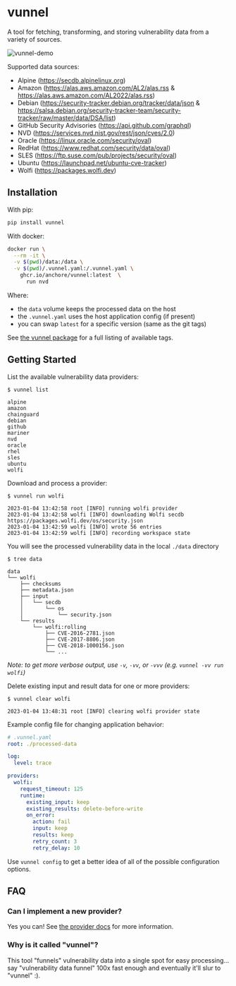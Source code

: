 # vunnel

A tool for fetching, transforming, and storing vulnerability data from a variety of sources.

![vunnel-demo](https://user-images.githubusercontent.com/590471/226942827-e19742ef-e66e-4e11-8f9b-fb74c40f1dee.gif)

Supported data sources:
- Alpine (https://secdb.alpinelinux.org)
- Amazon (https://alas.aws.amazon.com/AL2/alas.rss & https://alas.aws.amazon.com/AL2022/alas.rss)
- Debian (https://security-tracker.debian.org/tracker/data/json & https://salsa.debian.org/security-tracker-team/security-tracker/raw/master/data/DSA/list)
- GitHub Security Advisories (https://api.github.com/graphql)
- NVD (https://services.nvd.nist.gov/rest/json/cves/2.0)
- Oracle (https://linux.oracle.com/security/oval)
- RedHat (https://www.redhat.com/security/data/oval)
- SLES (https://ftp.suse.com/pub/projects/security/oval)
- Ubuntu (https://launchpad.net/ubuntu-cve-tracker)
- Wolfi (https://packages.wolfi.dev)


## Installation

With pip:

```bash
pip install vunnel
```

With docker:

```bash
docker run \
  --rm -it \
  -v $(pwd)/data:/data \
  -v $(pwd)/.vunnel.yaml:/.vunnel.yaml \
    ghcr.io/anchore/vunnel:latest  \
      run nvd
```
Where:
  - the `data` volume keeps the processed data on the host
  - the `.vunnel.yaml` uses the host application config (if present)
  - you can swap `latest` for a specific version (same as the git tags)

See [the vunnel package](https://github.com/anchore/vunnel/pkgs/container/vunnel) for a full listing of available tags.


## Getting Started

List the available vulnerability data providers:

```
$ vunnel list

alpine
amazon
chainguard
debian
github
mariner
nvd
oracle
rhel
sles
ubuntu
wolfi
```

Download and process a provider:

```
$ vunnel run wolfi

2023-01-04 13:42:58 root [INFO] running wolfi provider
2023-01-04 13:42:58 wolfi [INFO] downloading Wolfi secdb https://packages.wolfi.dev/os/security.json
2023-01-04 13:42:59 wolfi [INFO] wrote 56 entries
2023-01-04 13:42:59 wolfi [INFO] recording workspace state
```

You will see the processed vulnerability data in the local `./data` directory

```
$ tree data

data
└── wolfi
    ├── checksums
    ├── metadata.json
    ├── input
    │   └── secdb
    │       └── os
    │           └── security.json
    └── results
        └── wolfi:rolling
            ├── CVE-2016-2781.json
            ├── CVE-2017-8806.json
            ├── CVE-2018-1000156.json
            └── ...
```

*Note: to get more verbose output, use `-v`, `-vv`, or `-vvv` (e.g. `vunnel -vv run wolfi`)*

Delete existing input and result data for one or more providers:

```
$ vunnel clear wolfi

2023-01-04 13:48:31 root [INFO] clearing wolfi provider state
```

Example config file for changing application behavior:

```yaml
# .vunnel.yaml
root: ./processed-data

log:
  level: trace

providers:
  wolfi:
    request_timeout: 125
    runtime:
      existing_input: keep
      existing_results: delete-before-write
      on_error:
        action: fail
        input: keep
        results: keep
        retry_count: 3
        retry_delay: 10

```

Use `vunnel config` to get a better idea of all of the possible configuration options.


## FAQ


### Can I implement a new provider?

Yes you can! See [the provider docs](https://github.com/anchore/vunnel/blob/main/DEVELOPING.md#adding-a-new-provider) for more information.


### Why is it called "vunnel"?

This tool "funnels" vulnerability data into a single spot for easy processing... say "vulnerability data funnel" 100x fast enough and eventually it'll slur to "vunnel" :).
